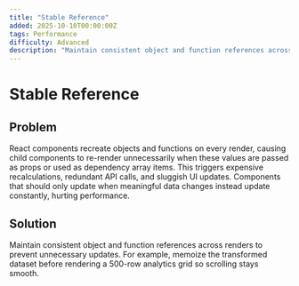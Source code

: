 ```yaml
---
title: "Stable Reference"
added: 2025-10-10T00:00:00Z
tags: Performance
difficulty: Advanced
description: "Maintain consistent object and function references across renders to prevent unnecessary updates."
---
```

# Stable Reference

## Problem

React components recreate objects and functions on every render, causing child components to re-render unnecessarily when these values are passed as props or used as dependency array items. This triggers expensive recalculations, redundant API calls, and sluggish UI updates. Components that should only update when meaningful data changes instead update constantly, hurting performance.

## Solution

Maintain consistent object and function references across renders to prevent unnecessary updates. For example, memoize the transformed dataset before rendering a 500-row analytics grid so scrolling stays smooth.
